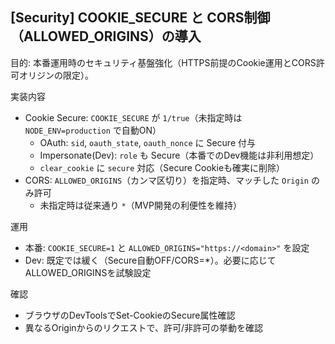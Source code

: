 ## [Security] COOKIE_SECURE と CORS制御（ALLOWED_ORIGINS）の導入

目的: 本番運用時のセキュリティ基盤強化（HTTPS前提のCookie運用とCORS許可オリジンの限定）。

実装内容
- Cookie Secure: `COOKIE_SECURE` が `1/true`（未指定時は `NODE_ENV=production` で自動ON）
  - OAuth: `sid`, `oauth_state`, `oauth_nonce` に Secure 付与
  - Impersonate(Dev): `role` も Secure（本番でのDev機能は非利用想定）
  - `clear_cookie` に `secure` 対応（Secure Cookieも確実に削除）
- CORS: `ALLOWED_ORIGINS`（カンマ区切り）を指定時、マッチした `Origin` のみ許可
  - 未指定時は従来通り `*`（MVP開発の利便性を維持）

運用
- 本番: `COOKIE_SECURE=1` と `ALLOWED_ORIGINS="https://<domain>"` を設定
- Dev: 既定では緩く（Secure自動OFF/CORS=*）。必要に応じてALLOWED_ORIGINSを試験設定

確認
- ブラウザのDevToolsでSet-CookieのSecure属性確認
- 異なるOriginからのリクエストで、許可/非許可の挙動を確認

